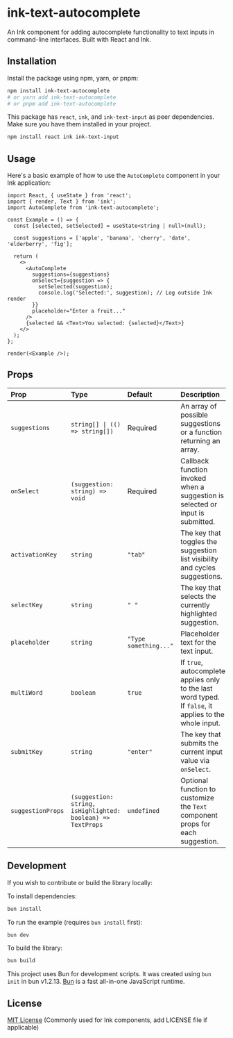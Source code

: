 # ink-text-autocomplete

An Ink component for adding autocomplete functionality to text inputs in command-line interfaces. Built with React and Ink.

## Installation

Install the package using npm, yarn, or pnpm:

```bash
npm install ink-text-autocomplete
# or yarn add ink-text-autocomplete
# or pnpm add ink-text-autocomplete
```

This package has `react`, `ink`, and `ink-text-input` as peer dependencies. Make sure you have them installed in your project.

```bash
npm install react ink ink-text-input
```

## Usage

Here's a basic example of how to use the `AutoComplete` component in your Ink application:

```tsx
import React, { useState } from 'react';
import { render, Text } from 'ink';
import AutoComplete from 'ink-text-autocomplete';

const Example = () => {
  const [selected, setSelected] = useState<string | null>(null);

  const suggestions = ['apple', 'banana', 'cherry', 'date', 'elderberry', 'fig'];

  return (
    <>
      <AutoComplete
        suggestions={suggestions}
        onSelect={suggestion => {
          setSelected(suggestion);
          console.log('Selected:', suggestion); // Log outside Ink render
        }}
        placeholder="Enter a fruit..."
      />
      {selected && <Text>You selected: {selected}</Text>}
    </>
  );
};

render(<Example />);
```

## Props

| Prop              | Type                               | Default         | Description                                                                 |
| :---------------- | :--------------------------------- | :-------------- | :-------------------------------------------------------------------------- |
| `suggestions`     | `string[] \| (() => string[])`     | Required        | An array of possible suggestions or a function returning an array.          |
| `onSelect`        | `(suggestion: string) => void`     | Required        | Callback function invoked when a suggestion is selected or input is submitted. |
| `activationKey`   | `string`                           | `"tab"`         | The key that toggles the suggestion list visibility and cycles suggestions. |
| `selectKey`       | `string`                           | `" "`           | The key that selects the currently highlighted suggestion.                    |
| `placeholder`     | `string`                           | `"Type something..."` | Placeholder text for the text input.                                        |
| `multiWord`       | `boolean`                          | `true`          | If `true`, autocomplete applies only to the last word typed. If `false`, it applies to the whole input. |
| `submitKey`       | `string`                           | `"enter"`       | The key that submits the current input value via `onSelect`.              |
| `suggestionProps` | `(suggestion: string, isHighlighted: boolean) => TextProps` | `undefined`     | Optional function to customize the `Text` component props for each suggestion. |

## Development

If you wish to contribute or build the library locally:

To install dependencies:

```bash
bun install
```

To run the example (requires `bun install` first):

```bash
bun dev
```

To build the library:

```bash
bun build
```

This project uses Bun for development scripts. It was created using `bun init` in bun v1.2.13. [Bun](https://bun.sh) is a fast all-in-one JavaScript runtime.

## License

[MIT License](LICENSE) (Commonly used for Ink components, add LICENSE file if applicable)
